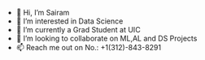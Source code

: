 - 👋 Hi, I’m Sairam
- 👀 I’m interested in Data Science
- 🌱 I’m currently a Grad Student at UIC
- 💞️ I’m looking to collaborate on ML,AL and DS Projects
- 📫 Reach me out on No.: +1(312)-843-8291

<!---
nbuddh2/nbuddh2 is a ✨ special ✨ repository because its `README.md` (this file) appears on your GitHub profile.
You can click the Preview link to take a look at your changes.
--->
